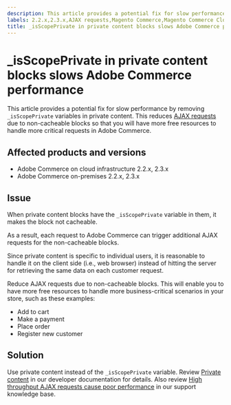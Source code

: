 ```yaml
---
description: This article provides a potential fix for slow performance by removing `_isScopePrivate` variables in private content. This reduces AJAX requests due to non-cacheable blocks so that you will have more free resources to handle more critical requests in Adobe Commerce.
labels: 2.2.x,2.3.x,AJAX requests,Magento Commerce,Magento Commerce Cloud,best practices,isScopePrivate,performance,Adobe Commerce,cloud infrastructure,on-premises
title: _isScopePrivate in private content blocks slows Adobe Commerce performance
---
```


# _isScopePrivate in private content blocks slows Adobe Commerce performance

This article provides a potential fix for slow performance by removing `_isScopePrivate` variables in private content. This reduces [AJAX requests](https://support.magento.com/hc/en-us/articles/360039286472-High-throughput-AJAX-requests-cause-poor-performance) due to non-cacheable blocks so that you will have more free resources to handle more critical requests in Adobe Commerce.

## Affected products and versions

* Adobe Commerce on cloud infrastructure 2.2.x, 2.3.x
* Adobe Commerce on-premises 2.2.x, 2.3.x

## Issue

When private content blocks have the `_isScopePrivate` variable in them, it makes the block not cacheable.

As a result, each request to Adobe Commerce can trigger additional AJAX requests for the non-cacheable blocks.

Since private content is specific to individual users, it is reasonable to handle it on the client side (i.e., web browser) instead of hitting the server for retrieving the same data on each customer request.

Reduce AJAX requests due to non-cacheable blocks. This will enable you to have more free resources to handle more business-critical scenarios in your store, such as these examples:

* Add to cart
* Make a payment
* Place order
* Register new customer

## Solution

Use private content instead of the `_isScopePrivate` variable. Review [Private content](https://devdocs.magento.com/guides/v2.3/extension-dev-guide/cache/page-caching/private-content.html) in our developer documentation for details. Also review [High throughput AJAX requests cause poor performance](https://support.magento.com/hc/en-us/articles/360039286472) in our support knowledge base.